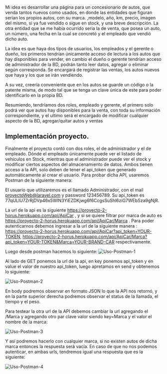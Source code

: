 Mi idea es desarrollar una página para un concesionario de autos, que venda tantos nuevos como usados, en donde las entidades que figuran serían los propios autos, con su marca. ,modelo, año, km, precio, imagen del mismo, si ya fue vendido o sigue en stock, y una breve descripción. La otra entidad que se me habia ocurrido seria la de venta, que posea un auto, un número, una fecha en la cual se concretó y el empleado que vendió dicho auto.

La idea es que haya dos tipos de usuarios, los empleados y el gerente o dueño, los primeros tendrían únicamente acceso de lectura a los autos que hay disponibles para vender, en cambio el dueño o gerente tendrían acceso de administrador de la BD, podrán tanto leer datos, agregar o eliminar según corresponda. Se encargará de registrar las ventas, los autos nuevos que haya y los que se irán vendiendo.

A su vez, creería conveniente que en los autos se guarde un código o la patente misma, de modo tal que se tenga un clave única de este para poder identificarlo en la propia BD.

Resumiendo, tendríamos dos roles, empleado y gerente, el primero solo podrá ver que autos hay disponibles para la venta, con toda su información correspondiente, y el ultimo será el encargado de modificar cualquier aspecto de la BD, agregar/quitar autos y ventas

## Implementación proyecto.

Finalmente el proyecto contó con dos roles, el de administrador y el de empleado. Dónde el empleado únicamente puede ver el listado de vehículos en Stock, mientras que el administrador puede ver el stock y modificar ciertos aspectos del almacenamiento de datos. Ambos tienen acceso a la API, solo deben de tener el api_token que generado automáticamente al crear el usuario. 
Para probar dicha API, usaremos Postman de la siguiente manera:

El usuario que utilizaremos es el llamado Administrador, con el mail proyectoWeb@laravel.com y password 123456789. Su api_token es 77qULIU7ZrRjDVp46x5WlN3YiEZDKjwg6f6CcgsSuShl6ziG7WEbSza9gNjR.

La url de la api es la siguiente https://proyecto-2-horus.herokuapp.com/api/ApiCar 
, y si se quiere filtrar por marca de auto es https://proyecto-2-horus.herokuapp.com/api/ApiCar/Marca .
Para poder autenticarnos debemos ingresar a la url de la siguiente manera : https://proyecto-2-horus.herokuapp.com/api/ApiCar?api_token=YOUR-TOKEN,
https://proyecto-2-horus.herokuapp.com/api/ApiCar/Marca?api_token=YOUR-TOKEN&Marca=YOUR-BRAND-CAR respectivamente.

Luego desde postman hacemos lo siguiente:
<img src="https://i.imgur.com/99u8jqF.png" alt="Uso-Postman-1" border="0">

Al lado de GET ponemos la url de la api, en key ponemos api_token y en value el valor de nuestro api_token, luego apretamos en send y obtenemos lo siguiente:

<img src="https://i.imgur.com/JByBLjd.png" alt="Uso-Postman-2" border="0">

En body podremos observar en formato JSON lo que la API nos retornó, y en la parte superior derecha podremos observar el status de la llamada, el tiempo y el peso.

Para testear la otra url de la API debemos cambiar la url agregando el /Marca y agregando otro par clave valor siendo key=Marca y el valor el nombre de la marca:

<img src="https://i.imgur.com/XN9ToRL.png" alt="Uso-Postman-3" border="0">

Y así podremos hacerlo con cualquier marca, si no existen autos de dicha marca entonces la respuesta será vacía. En caso de que no nos podemos autenticar, en ambas urls,  tendremos igual una respuesta que es la siguiente: 

<img src="https://i.imgur.com/YDyk8FJ.png" alt="Uso-Postman-4" border="0">

                                                                        


